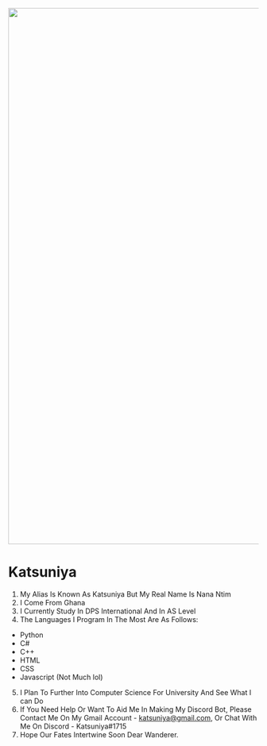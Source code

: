 <p align="center">
  <img width="1080px" src="549450.png">
</p>

# Katsuniya
1. My Alias Is Known As Katsuniya But My Real Name Is Nana Ntim
2. I Come From Ghana
3. I Currently Study In DPS International And In AS Level
4. The Languages I Program In The Most Are As Follows:
- Python
- C#
- C++
- HTML
- CSS
- Javascript (Not Much lol)
5. I Plan To Further Into Computer Science For University And See What I can Do
6. If You Need Help Or Want To Aid Me In Making My Discord Bot, Please Contact
Me On My Gmail Account - katsuniya@gmail.com, Or Chat With Me On Discord -
Katsuniya#1715
7. Hope Our Fates Intertwine Soon Dear Wanderer.
